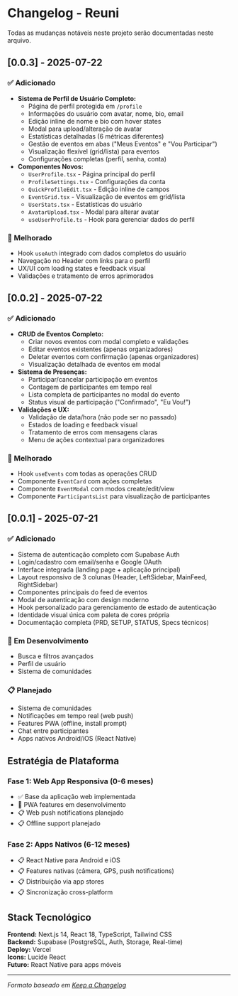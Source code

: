 # Changelog - Reuni

Todas as mudanças notáveis neste projeto serão documentadas neste arquivo.

## [0.0.3] - 2025-07-22

### ✅ Adicionado
- **Sistema de Perfil de Usuário Completo:**
  - Página de perfil protegida em `/profile`
  - Informações do usuário com avatar, nome, bio, email
  - Edição inline de nome e bio com hover states
  - Modal para upload/alteração de avatar
  - Estatísticas detalhadas (6 métricas diferentes)
  - Gestão de eventos em abas ("Meus Eventos" e "Vou Participar")
  - Visualização flexível (grid/lista) para eventos
  - Configurações completas (perfil, senha, conta)
- **Componentes Novos:**
  - `UserProfile.tsx` - Página principal do perfil
  - `ProfileSettings.tsx` - Configurações da conta
  - `QuickProfileEdit.tsx` - Edição inline de campos
  - `EventGrid.tsx` - Visualização de eventos em grid/lista
  - `UserStats.tsx` - Estatísticas do usuário
  - `AvatarUpload.tsx` - Modal para alterar avatar
  - `useUserProfile.ts` - Hook para gerenciar dados do perfil

### 🔧 Melhorado
- Hook `useAuth` integrado com dados completos do usuário
- Navegação no Header com links para o perfil
- UX/UI com loading states e feedback visual
- Validações e tratamento de erros aprimorados

## [0.0.2] - 2025-07-22

### ✅ Adicionado
- **CRUD de Eventos Completo:**
  - Criar novos eventos com modal completo e validações
  - Editar eventos existentes (apenas organizadores)
  - Deletar eventos com confirmação (apenas organizadores)
  - Visualização detalhada de eventos em modal
- **Sistema de Presenças:**
  - Participar/cancelar participação em eventos
  - Contagem de participantes em tempo real
  - Lista completa de participantes no modal do evento
  - Status visual de participação ("Confirmado", "Eu Vou!")
- **Validações e UX:**
  - Validação de data/hora (não pode ser no passado)
  - Estados de loading e feedback visual
  - Tratamento de erros com mensagens claras
  - Menu de ações contextual para organizadores

### 🔧 Melhorado
- Hook `useEvents` com todas as operações CRUD
- Componente `EventCard` com ações completas
- Componente `EventModal` com modos create/edit/view
- Componente `ParticipantsList` para visualização de participantes

## [0.0.1] - 2025-07-21

### ✅ Adicionado
- Sistema de autenticação completo com Supabase Auth
- Login/cadastro com email/senha e Google OAuth
- Interface integrada (landing page + aplicação principal)
- Layout responsivo de 3 colunas (Header, LeftSidebar, MainFeed, RightSidebar)
- Componentes principais do feed de eventos
- Modal de autenticação com design moderno
- Hook personalizado para gerenciamento de estado de autenticação
- Identidade visual única com paleta de cores própria
- Documentação completa (PRD, SETUP, STATUS, Specs técnicos)

### 🔄 Em Desenvolvimento
- Busca e filtros avançados
- Perfil de usuário
- Sistema de comunidades

### 📋 Planejado
- Sistema de comunidades
- Notificações em tempo real (web push)
- Features PWA (offline, install prompt)
- Chat entre participantes
- Apps nativos Android/iOS (React Native)

## Estratégia de Plataforma

### Fase 1: Web App Responsiva (0-6 meses)
- ✅ Base da aplicação web implementada
- 🔄 PWA features em desenvolvimento
- 📋 Web push notifications planejado
- 📋 Offline support planejado

### Fase 2: Apps Nativos (6-12 meses)
- 📋 React Native para Android e iOS
- 📋 Features nativas (câmera, GPS, push notifications)
- 📋 Distribuição via app stores
- 📋 Sincronização cross-platform

## Stack Tecnológico

**Frontend:** Next.js 14, React 18, TypeScript, Tailwind CSS  
**Backend:** Supabase (PostgreSQL, Auth, Storage, Real-time)  
**Deploy:** Vercel  
**Icons:** Lucide React  
**Futuro:** React Native para apps móveis

---

*Formato baseado em [Keep a Changelog](https://keepachangelog.com/)*